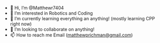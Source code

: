 - 👋 Hi, I’m @Matthewr7404
- 👀 I’m interested in Robotics and Coding
- 🌱 I’m currently learning everything an anything! (mostly learning CPP right now)
- 💞️ I’m looking to collaborate on anything!
- 📫 How to reach me Email (matthewprichman@gmail.com)

